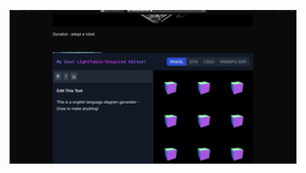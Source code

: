 ![App Screenshot](https://github.com/adnanwahab/homelab/blob/main/web/public/screenshot_per_day.png)